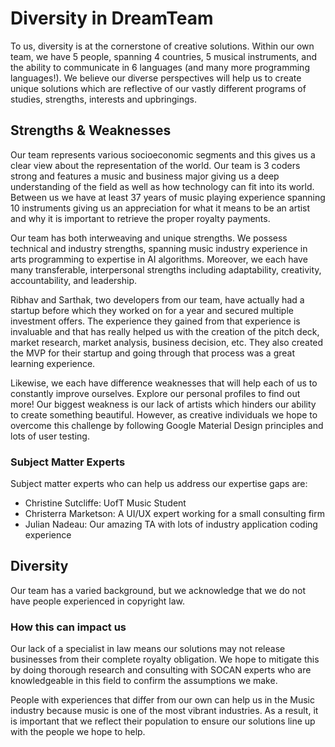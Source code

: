 # Diversity in DreamTeam

To us, diversity is at the cornerstone of creative solutions. Within our own team, we have 5 people, spanning 4 countries, 5 musical instruments, and the ability to communicate in 6 languages (and many more programming languages!). We believe our diverse perspectives will help us to create unique solutions which are reflective of our vastly different programs of studies, strengths, interests and upbringings. 

## Strengths & Weaknesses
Our team represents various socioeconomic segments and this gives us a clear view about the representation of the world. Our team is 3 coders strong and features a music and business major giving us a deep understanding of the field as well as how technology can fit into its world. Between us we have at least 37 years of music playing experience spanning 10 instruments giving us an appreciation for what it means to be an artist and why it is important to retrieve the proper royalty payments.

Our team has both interweaving and unique strengths. We possess technical and industry strengths, spanning music industry experience in arts programming to expertise in AI algorithms. Moreover, we each have many transferable, interpersonal strengths including adaptability, creativity, accountability, and leadership. 

Ribhav and Sarthak, two developers from our team, have actually had a startup before which they worked on for a year and secured multiple investment offers. The experience they gained from that experience is invaluable and that has really helped us with the creation of the pitch deck, market research, market analysis, business decision, etc. They also created the MVP for their startup and going through that process was a great learning experience.

Likewise, we each have difference weaknesses that will help each of us to constantly improve ourselves. Explore our personal profiles to find out more! Our biggest weakness is our lack of artists which hinders our ability to create something beautiful. However, as creative individuals we hope to overcome this challenge by following Google Material Design principles and lots of user testing.

### Subject Matter Experts

Subject matter experts who can help us address our expertise gaps are:
- Christine Sutcliffe: UofT Music Student
- Christerra Marketson: A UI/UX expert working for a small consulting firm
- Julian Nadeau: Our amazing TA with lots of industry application coding experience

## Diversity

Our team has a varied background, but we acknowledge that we do not have people experienced in copyright law.

### How this can impact us

Our lack of a specialist in law means our solutions may not release businesses from their complete royalty obligation. We hope to mitigate this by doing thorough research and consulting with SOCAN experts who are knowledgeable in this field to confirm the assumptions we make.

People with experiences that differ from our own can help us in the Music industry because music is one of the most vibrant industries. As a result, it is important that we reflect their population to ensure our solutions line up with the people we hope to help.
